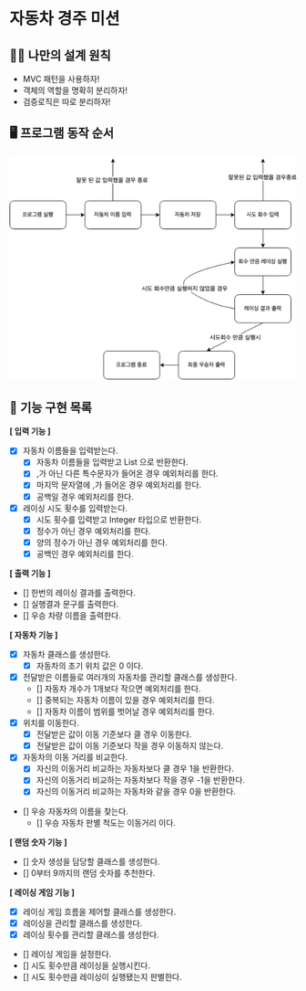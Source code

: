 # 자동차 경주 미션

## 🧑‍💻 나만의 설계 원칙

- MVC 패턴을 사용하자!
- 객체의 역할을 명확히 분리하자!
- 검증로직은 따로 분리하자!

## 🖥️ 프로그램 동작 순서

![flow](flow.png)

## 🎯 기능 구현 목록

**[ 입력 기능 ]**
- [x] 자동차 이름들을 입력받는다.
  - [x] 자동차 이름들을 입력받고 List<String> 으로 반환한다.
  - [x] ,가 아닌 다른 특수문자가 들어온 경우 예외처리를 한다.
  - [x] 마지막 문자열에 ,가 들어온 경우 예외처리를 한다.
  - [x] 공백일 경우 예외처리를 한다.
- [x] 레이싱 시도 횟수를 입력받는다.
  - [x] 시도 횟수를 입력받고 Integer 타입으로 반환한다.
  - [x] 정수가 아닌 경우 예외처리를 한다.
  - [x] 양의 정수가 아닌 경우 예외처리를 한다.
  - [x] 공백인 경우 예외처리를 한다.

**[ 출력 기능 ]**
- [] 한번의 레이싱 결과를 출력한다.
- [] 실행결과 문구를 출력한다.
- [] 우승 차량 이름을 출력한다.

**[ 자동차 기능 ]**
- [x] 자동차 클래스를 생성한다.
  - [x] 자동차의 초기 위치 값은 0 이다.
- [x] 전달받은 이름들로 여러개의 자동차를 관리할 클래스를 생성한다.
  - [] 자동차 개수가 1개보다 작으면 예외처리를 한다.
  - [] 중복되는 자동차 이름이 있을 경우 예외처리를 한다.
  - [] 자동차 이름이 범위를 벗어날 경우 예외처리를 한다.
- [x] 위치를 이동한다.
  - [x] 전달받은 값이 이동 기준보다 클 경우 이동한다.
  - [x] 전달받은 값이 이동 기준보다 작을 경우 이동하지 않는다.
- [x] 자동차의 이동 거리를 비교한다.
  - [x] 자신의 이동거리 비교하는 자동차보다 클 경우 1을 반환한다.
  - [x] 자신의 이동거리 비교하는 자동차보다 작을 경우 -1을 반환한다.
  - [x] 자신의 이동거리 비교하는 자동차와 같을 경우 0을 반환한다.
- [] 우승 자동차의 이름을 찾는다.
  - [] 우승 자동차 판별 척도는 이동거리 이다.

**[ 랜덤 숫자 기능 ]**
- [] 숫자 생성을 담당할 클래스를 생성한다.
- [] 0부터 9까지의 랜덤 숫자를 추천한다.

**[ 레이싱 게임 기능 ]**
- [x] 레이싱 게임 흐름을 제어할 클래스를 생성한다.
- [x] 레이싱을 관리할 클래스를 생성한다.
- [x] 레이싱 횟수를 관리할 클래스를 생성한다.
- [] 레이싱 게임을 설정한다.
- [] 시도 횟수만큼 레이싱을 실행시킨다.
- [] 시도 횟수만큼 레이싱이 실행됐는지 판별한다.
